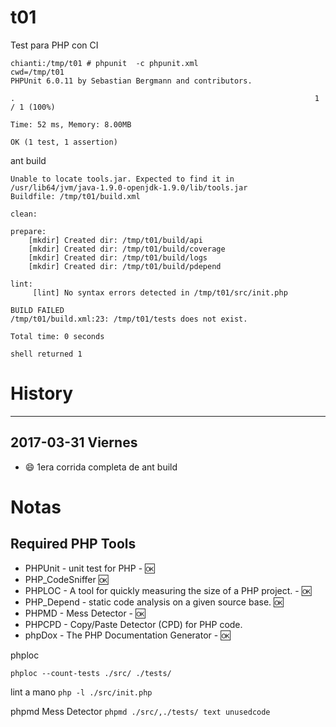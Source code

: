 # t01
Test para PHP con CI



```
chianti:/tmp/t01 # phpunit  -c phpunit.xml  
cwd=/tmp/t01
PHPUnit 6.0.11 by Sebastian Bergmann and contributors.

.                                                                   1 / 1 (100%)

Time: 52 ms, Memory: 8.00MB

OK (1 test, 1 assertion)
```

ant build

```
Unable to locate tools.jar. Expected to find it in /usr/lib64/jvm/java-1.9.0-openjdk-1.9.0/lib/tools.jar
Buildfile: /tmp/t01/build.xml

clean:

prepare:
    [mkdir] Created dir: /tmp/t01/build/api
    [mkdir] Created dir: /tmp/t01/build/coverage
    [mkdir] Created dir: /tmp/t01/build/logs
    [mkdir] Created dir: /tmp/t01/build/pdepend

lint:
     [lint] No syntax errors detected in /tmp/t01/src/init.php

BUILD FAILED
/tmp/t01/build.xml:23: /tmp/t01/tests does not exist.

Total time: 0 seconds

shell returned 1
```

# History

---
## 2017-03-31 Viernes
- :smile: 1era corrida completa de ant build

# Notas

## Required PHP Tools
- PHPUnit - unit test for PHP - :ok:
- PHP_CodeSniffer :ok:
- PHPLOC - A tool for quickly measuring the size of a PHP project. - :ok:
- PHP_Depend - static code analysis on a given source base. :ok:
- PHPMD - Mess Detector - :ok: 
- PHPCPD - Copy/Paste Detector (CPD) for PHP code.
- phpDox - The PHP Documentation Generator - :ok:

phploc 
```
phploc --count-tests ./src/ ./tests/
```
lint a mano
`php -l ./src/init.php`

phpmd Mess Detector 
`phpmd ./src/,./tests/ text unusedcode`
